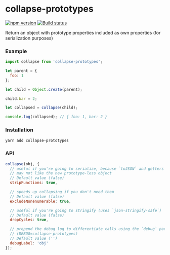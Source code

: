 # collapse-prototypes

[![npm version](https://badge.fury.io/js/collapse-prototypes.svg)](https://badge.fury.io/js/collapse-prototypes)
[![Build status](https://ci.appveyor.com/api/projects/status/ojx0e1dmu7nousgb/branch/main?svg=true)](https://ci.appveyor.com/project/kellyselden/collapse-prototypes/branch/main)

Return an object with prototype properties included as own properties (for serialization purposes)

### Example

```js
import collapse from 'collapse-prototypes';

let parent = {
  foo: 1
};

let child = Object.create(parent);

child.bar = 2;

let collapsed = collapse(child);

console.log(collapsed); // { foo: 1, bar: 2 }
```

### Installation

```sh
yarn add collapse-prototypes
```

### API

```js
collapse(obj, {
  // useful if you're going to serialize, because `toJSON` and getters
  // may not like the new prototype-less object
  // Default value (false)
  stripFunctions: true,

  // speeds up collapsing if you don't need them
  // Default value (false)
  excludeNonenumerable: true,

  // useful if you're going to stringify (uses `json-stringify-safe`)
  // Default value (false)
  dropCycles: true,

  // prepend the debug log to differentiate calls using the `debug` package
  // (DEBUG=collapse-prototypes)
  // Default value ('')
  debugLabel: 'obj'
});
```
